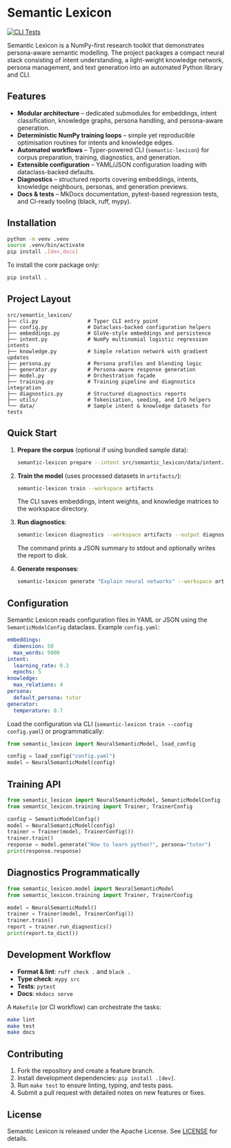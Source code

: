 # Semantic Lexicon

[![CLI Tests](https://github.com/semantic-lexicon/Semantic-Lexicon/actions/workflows/cli-tests.yml/badge.svg)](https://github.com/semantic-lexicon/Semantic-Lexicon/actions/workflows/cli-tests.yml)

Semantic Lexicon is a NumPy-first research toolkit that demonstrates persona-aware semantic modelling. The project packages a compact neural stack consisting of intent understanding, a light-weight knowledge network, persona management, and text generation into an automated Python library and CLI.

## Features

- **Modular architecture** – dedicated submodules for embeddings, intent classification, knowledge graphs, persona handling, and persona-aware generation.
- **Deterministic NumPy training loops** – simple yet reproducible optimisation routines for intents and knowledge edges.
- **Automated workflows** – Typer-powered CLI (`semantic-lexicon`) for corpus preparation, training, diagnostics, and generation.
- **Extensible configuration** – YAML/JSON configuration loading with dataclass-backed defaults.
- **Diagnostics** – structured reports covering embeddings, intents, knowledge neighbours, personas, and generation previews.
- **Docs & tests** – MkDocs documentation, pytest-based regression tests, and CI-ready tooling (black, ruff, mypy).

## Installation

```bash
python -m venv .venv
source .venv/bin/activate
pip install .[dev,docs]
```

To install the core package only:

```bash
pip install .
```

## Project Layout

```
src/semantic_lexicon/
├── cli.py                # Typer CLI entry point
├── config.py             # Dataclass-backed configuration helpers
├── embeddings.py         # GloVe-style embeddings and persistence
├── intent.py             # NumPy multinomial logistic regression intents
├── knowledge.py          # Simple relation network with gradient updates
├── persona.py            # Persona profiles and blending logic
├── generator.py          # Persona-aware response generation
├── model.py              # Orchestration façade
├── training.py           # Training pipeline and diagnostics integration
├── diagnostics.py        # Structured diagnostics reports
├── utils/                # Tokenisation, seeding, and I/O helpers
└── data/                 # Sample intent & knowledge datasets for tests
```

## Quick Start

1. **Prepare the corpus** (optional if using bundled sample data):

   ```bash
   semantic-lexicon prepare --intent src/semantic_lexicon/data/intent.jsonl --knowledge src/semantic_lexicon/data/knowledge.jsonl --workspace artifacts
   ```

2. **Train the model** (uses processed datasets in `artifacts/`):

   ```bash
   semantic-lexicon train --workspace artifacts
   ```

   The CLI saves embeddings, intent weights, and knowledge matrices to the workspace directory.

3. **Run diagnostics**:

   ```bash
   semantic-lexicon diagnostics --workspace artifacts --output diagnostics.json
   ```

   The command prints a JSON summary to stdout and optionally writes the report to disk.

4. **Generate responses**:

   ```bash
   semantic-lexicon generate "Explain neural networks" --workspace artifacts --persona tutor
   ```

## Configuration

Semantic Lexicon reads configuration files in YAML or JSON using the `SemanticModelConfig` dataclass. Example `config.yaml`:

```yaml
embeddings:
  dimension: 50
  max_words: 5000
intent:
  learning_rate: 0.2
  epochs: 5
knowledge:
  max_relations: 4
persona:
  default_persona: tutor
generator:
  temperature: 0.7
```

Load the configuration via CLI (`semantic-lexicon train --config config.yaml`) or programmatically:

```python
from semantic_lexicon import NeuralSemanticModel, load_config

config = load_config("config.yaml")
model = NeuralSemanticModel(config)
```

## Training API

```python
from semantic_lexicon import NeuralSemanticModel, SemanticModelConfig
from semantic_lexicon.training import Trainer, TrainerConfig

config = SemanticModelConfig()
model = NeuralSemanticModel(config)
trainer = Trainer(model, TrainerConfig())
trainer.train()
response = model.generate("How to learn python?", persona="tutor")
print(response.response)
```

## Diagnostics Programmatically

```python
from semantic_lexicon.model import NeuralSemanticModel
from semantic_lexicon.training import Trainer, TrainerConfig

model = NeuralSemanticModel()
trainer = Trainer(model, TrainerConfig())
trainer.train()
report = trainer.run_diagnostics()
print(report.to_dict())
```

## Development Workflow

- **Format & lint**: `ruff check .` and `black .`
- **Type check**: `mypy src`
- **Tests**: `pytest`
- **Docs**: `mkdocs serve`

A `Makefile` (or CI workflow) can orchestrate the tasks:

```bash
make lint
make test
make docs
```

## Contributing

1. Fork the repository and create a feature branch.
2. Install development dependencies: `pip install .[dev]`.
3. Run `make test` to ensure linting, typing, and tests pass.
4. Submit a pull request with detailed notes on new features or fixes.

## License

Semantic Lexicon is released under the Apache License. See [LICENSE](LICENSE) for details.

